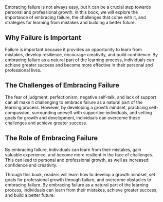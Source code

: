 
Embracing failure is not always easy, but it can be a crucial step towards personal and professional growth. In this book, we will explore the importance of embracing failure, the challenges that come with it, and strategies for learning from mistakes and building a better future.

Why Failure is Important
------------------------

Failure is important because it provides an opportunity to learn from mistakes, develop resilience, encourage creativity, and build confidence. By embracing failure as a natural part of the learning process, individuals can achieve greater success and become more effective in their personal and professional lives.

The Challenges of Embracing Failure
-----------------------------------

The fear of judgment, perfectionism, negative self-talk, and lack of support can all make it challenging to embrace failure as a natural part of the learning process. However, by developing a growth mindset, practicing self-compassion, surrounding oneself with supportive individuals, and setting goals for growth and development, individuals can overcome these challenges and achieve greater success.

The Role of Embracing Failure
-----------------------------

By embracing failure, individuals can learn from their mistakes, gain valuable experience, and become more resilient in the face of challenges. This can lead to personal and professional growth, as well as increased confidence and creativity.

Through this book, readers will learn how to develop a growth mindset, set goals for professional growth through failure, and overcome obstacles to embracing failure. By embracing failure as a natural part of the learning process, individuals can learn from their mistakes, achieve greater success, and build a better future.
